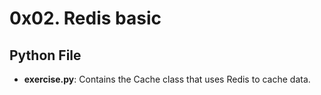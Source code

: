 # 0x02. Redis basic
## Python File
- **exercise.py**: Contains the Cache class that uses Redis to cache data.
